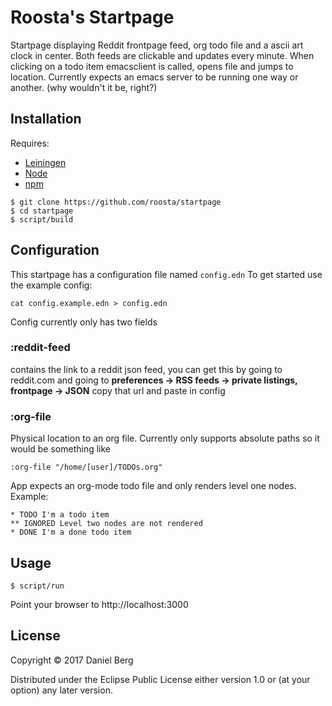 # Roosta's Startpage

Startpage displaying Reddit frontpage feed, org todo file and a ascii art clock in center.
Both feeds are clickable and updates every minute. When clicking on a todo item emacsclient is called, opens file and jumps to location.
Currently expects an emacs server to be running one way or another. (why wouldn't it be, right?)

## Installation

Requires:
* [Leiningen](https://github.com/technomancy/leiningen)
* [Node](https://nodejs.org/en/)
* [npm](https://www.npmjs.com/)

```shell
$ git clone https://github.com/roosta/startpage
$ cd startpage
$ script/build
```

## Configuration
This startpage has a configuration file named ```config.edn```
To get started use the example config:
```shell
cat config.example.edn > config.edn
```

Config currently only has two fields
### :reddit-feed
contains the link to a reddit json feed, you can get this by going to reddit.com and going to **preferences -> RSS feeds -> private listings, frontpage -> JSON** copy that url and paste in config

### :org-file
Physical location to an org file. Currently only supports absolute paths so it would be something like
```edn
:org-file "/home/[user]/TODOs.org"
```
App expects an org-mode todo file and only renders level one nodes. Example:
```
* TODO I'm a todo item
** IGNORED Level two nodes are not rendered
* DONE I'm a done todo item
```
## Usage

```shell
$ script/run
```

Point your browser to http://localhost:3000

## License

Copyright © 2017 Daniel Berg

Distributed under the Eclipse Public License either version 1.0 or (at
your option) any later version.
